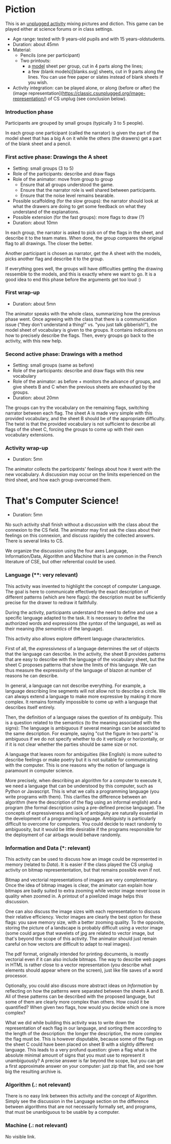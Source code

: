 # Piction

This is an [unplugged activity](https://csunplugged.org/) mixing
pictures and diction. This game can be played either at science forums
or in class settings. 

- Age range: tested with 9 years-old pupils and with 15 years-oldstudents.
- Duration: about 45mn
- Material: 
  - Pencils (one per participant)
  - Two printouts:
    - a [model](models.svg) sheet per group, cut in 4 parts along the lines;
    - a few (blank models)[blanks.svg] sheets, cut in 9 parts along the lines.
      You can use free paper or slates instead of blank sheets if you wish.
- Activity integration: can be played alone, or along (before or after) the
  (image representation](https://classic.csunplugged.org/image-representation/)
  of CS unplug (see conclusion below).

### Introduction phase

Participants are grouped by small groups (typically 3 to 5 people). 

In each group one participant (called the narrator) is given the part
of the model sheet that has a big A on it while the others (the
drawers) get a part of the blank sheet and a pencil.

### First active phase: Drawings the A sheet

- Setting: small groups (3 to 5)
- Role of the participants: describe and draw flags
- Role of the animator: move from group to group
  - Ensure that all groups understood the game. 
  - Ensure that the narrator role is well shared between participants. 
  - Ensure that the noise level remains bearable.
- Possible scaffolding (for the slow groups): the narrator should look
  at what the drawers are doing to get some feedback on what they
  understand of the explanations.
- Possible extension (for the fast groups): more flags to draw (?)
- Duration: about 10mn

In each group, the narrator is asked to pick on of the flags in the
sheet, and describe it to the team mates. When done, the group
compares the original flag to all drawings. The closer the better.

Another participant is chosen as narrator, get the A sheet with the
models, picks another flag and describe it to the group. 

If everything goes well, the groups will have difficulties getting the
drawing ressemble to the models, and this is exactly where we want to
go. It is a good idea to end this phase before the arguments get too
loud :)

### First wrap-up

- Duration: about 5mn

The animator speaks with the whole class, summarizing how the previous
phase went. Once agreeing with the class that there is a communication
issue ("they don't understand a thing!" vs. "you just talk
gibberish!"), the model sheet of vocabulary is given to the groups. It
contains indications on how to precisely describe the flags. Then,
every groups go back to the activity, with this new help.

### Second active phase: Drawings with a method

- Setting: small groups (same as before)
- Role of the participants: describe and draw flags with this new vocabulary
- Role of the animator: as before + monitors the advance of groups, and give
  sheets B and C when the previous sheets are exhausted by the groups. 
- Duration: about 20mn

The groups can try the vocabulary on the remaining flags, switching
narrator between each flag. The sheet A is made very simple with this
provided vocabulary, and the sheet B should be of the appropriate
difficulty. The twist is that the provided vocabulary is not
sufficient to describe all flags of the sheet C, forcing the groups to
come up with their own vocabulary extensions.

### Activity wrap-up

- Duration: 5mn

The animator collects the participants' feelings about how it went
with the new vocabulary. A discussion may occur on the limits
experienced on the third sheet, and how each group overcomed them.

# That's Computer Science!

- Duration: 5mn

No such activity shall finish without a discussion with the class
about the connexion to the CS field. The animator may first ask the
class about their feelings on this connexion, and discuss rapidely the
collected answers. There is several links to CS. 

We organize the discussion using the four axes Language,
Information/Data, Algorithm and Machine that is are common in the
French literature of CSE, but other referential could be used.

### Language (\*\*: very relevant)

This activity was invented to highlight the concept of computer
Language. The goal is here to communicate effectively the exact
description of different patterns (which are here flags): the
description must be sufficiently precise for the drawer to 
redraw it faithfully.

During the activity, participants understand the need to define and
use a specific language adapted to the task. It is necessary to define
the authorized words and expressions (the *syntax* of the language), as
well as their meaning (the *semantics* of the language).

This activity also allows explore different language characteristics. 

First of all, the *expressivness* of a language determines the set of
objects that the language can describe. In the activity, the sheet B
provides patterns that are easy to describe with the language of the
vocabulary sheet, but the sheet C proposes patterns that show the
limits of this language. We can thus measure the expressivity of the
language of blazon at number of reasons he can describe.

In general, a language can not describe everything. For example, a
language describing line segments will not allow not to describe a
circle. We can always extend a language to make more expressive by
making it more complex. It remains formally impossible to come up with
a language that describes itself entirely.

Then, the definition of a language raises the question of its
*ambiguity*. This is a question related to the semantics (to the
meaning associated with the signs): The language is ambiguous if
several meanings can be associated to the same description. For
example, saying "cut the figure in two parts" is ambiguous if we do
not specify whether to do it vertically or horizontally, or if it is
not clear whether the parties should be same size or not.

A language that leaves room for ambiguities (like English) is more
suited to describe feelings or make poetry but it is not suitable for
communicating with the computer. This is one reasons why the notion of
language is paramount in computer science.

More precisely, when describing an algorithm for a computer to execute
it, we need a language that can be understood by this computer, such
as Python or Javascript. This is what we calls a programming language
(you write programs with them). This clarifies the difference between
an algorithm (here the description of the flag using an informal
english) and a program (the formal description using a pre-defined
precise language). The concepts of expressiveness and lack of
ambiguity are naturally essential in the development of a programming
language. Ambiguisty is particularly difficult to overcome for
computers. You could decide to react randomly to ambiguosity, but it
would be little desirable if the programs responsible for the
deployment of car airbags would behave randomly.

### Information and Data (\*: relevant)

This activity can be used to discuss how an image could be represented
in memory (related to *Data*). It is easier if the class played the CS
unplug activity on bitmap represententation, but that remains possible
even if not.

Bitmap and vectorial representations of images are very complementary.
Once the idea of bitmap images is clear, the animator can explain how
bitmaps are badly suited to extra zooming while vector image never
loose in quality when zoomed in. A printout of a pixelized image helps
this discussion.

One can also discuss the image sizes with each representation to
discuss their relative efficiency. Vector images are clearly the best
option for these flags: you save memory size, with a better zooming
quality. To the opposite, storing the picture of a landscape is
probably difficult using a vector image (some could argue that
wavelets of jpg are related to vector image, but that's beyond the
scope of this activity. The animator should just remain careful on how
vectors are difficult to adapt to real images).

The pdf format, originally intended for printing documents, is mostly
vectorial even if it can also include bitmaps. The way to describe web
pages in HTML is rather close to a vector representation (you describe
what elements should appear where on the screen), just like file saves
of a word processor.

Optionally, you could also discuss more abstract ideas on *Information*
by reflecting on how the patterns were separated between the sheets A
and B. All of these patterns can be described with the proposed
language, but some of them are clearly more complex than others. How
could it be quantified? When given two flags, how would you decide
which one is more complex?

What we did while building this activity was to write down the
representation of each flag in our language, and sorting them
according to the length of the description: the longer the
description, the more complex the flag must be. This is however
disputable, because some of the flags on the sheet C could have been
placed on sheet B with a slightly different language. This leads to a
very profund question: given a flag what is the absolute minimal
amount of signs that you must use to represent it unambiguously? A
precise answer is far beyond the scope, but you can get a first
approximate answer on your computer: just zip that file, and see how
big the resulting archive is.

### Algorithm (.: not relevant)

There is no easy link between this activity and the concept of
Algorithm. Simply see the discussion in the Language section on the
difference between algorithms that are not necessarily formally set,
and programs, that must be unanbiguous to be usable by a computer.

### Machine (.: not relevant)

No visible link.
